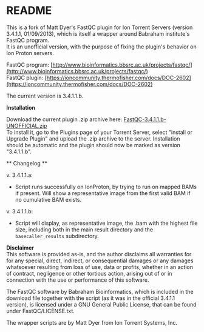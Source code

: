 # README #

This is a fork of Matt Dyer's FastQC plugin for Ion Torrent Servers (version 3.4.1.1, 01/09/2013), which is itself a wrapper around Babraham institute's FastQC program.  
It is an unofficial version, with the purpose of fixing the plugin's behavior on Ion Proton servers.  

FastQC program: [http://www.bioinformatics.bbsrc.ac.uk/projects/fastqc/](http://www.bioinformatics.bbsrc.ac.uk/projects/fastqc/)  
FastQC plugin: [https://ioncommunity.thermofisher.com/docs/DOC-2602](https://ioncommunity.thermofisher.com/docs/DOC-2602)

The current version is 3.4.1.1.b.

**Installation**  

Download the current plugin .zip archive here: [FastQC-3.4.1.1.b-UNOFFICIAL.zip](https://bitbucket.org/bioruffo/fastqcplugin_unofficial/downloads/FastQC-3.4.1.1.b-UNOFFICIAL.zip)  
To install it, go to the Plugins page of your Torrent Server, select "install or Upgrade Plugin" and upload the .zip archive to the server. Installation should be automatic and the plugin should now be marked as version "3.4.1.1.b".

** Changelog **  

v. 3.4.1.1.a:  
 * Script runs successfully on IonProton, by trying to run on mapped BAMs if present. Will show a representative image from the first valid BAM if no cumulative BAM exists.  

v. 3.4.1.1.b:  
 * Script will display, as representative image, the .bam with the highest file size, including both in the main result directory and the `basecaller_results` subdirectory.  
 
 **Disclaimer**  
This software is provided as-is, and the author disclaims all warranties for for any special, direct, indirect, or consequential damages or any damages whatsoever resulting from loss of use, data or profits, whether in an action of contract, negligence or other tortious action, arising out of or in connection with the use or performance of this software.  

The FastQC software by Babraham Bioinformatics, which is included in the download file together with the script (as it was in the official 3.4.1.1 version), is licensed under a GNU General Public License, that can be found under FastQC/LICENSE.txt.

The wrapper scripts are by Matt Dyer from Ion Torrent Systems, Inc.